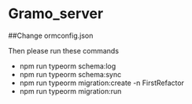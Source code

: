 # Gramo_server

##Change ormconfig.json

Then please run these commands
- npm run typeorm schema:log
- npm run typeorm schema:sync
- npm run typeorm migration:create -n FirstRefactor
- npm run typeorm migration:run